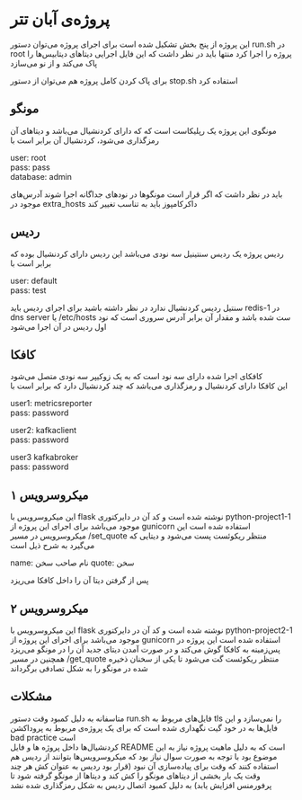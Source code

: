 # پروژه‌ی آبان تتر

این پروژه از پنج بخش تشکیل شده است
برای اجرای پروژه می‌توان دستور run.sh در root پروژه را اجرا کرد منتها باید در نظر داشت که این فایل اجرایی دیتاهای دیتابیس‌ها را پاک می‌کند و از نو می‌سازد

برای پاک کردن کامل پروژه هم می‌توان از دستور stop.sh استفاده کرد

## مونگو

مونگوی این پروژه یک رپلیکاست است که که دارای کردنشیال می‌باشد و دیتاهای آن رمزگذاری می‌شود، کردنشیال آن برابر است با

user: root  
pass: pass  
database: admin

باید در نظر داشت که اگر قرار است مونگوها در نودهای جداگانه اجرا شوند آدرس‌های موجود در extra_hosts داکرکامپوز باید به تناسب تغییر کند

## ردیس
ردیس پروژه یک ردیس سنتینیل سه نودی می‌باشد
این ردیس دارای کردنشیال بوده که برابر است با

user: default  
pass: test

سنتیل ردیس کردنشیال ندارد
در نظر داشته باشید برای اجرای ردیس باید redis-1 در dns server یا /etc/hosts ست شده باشد و مقدار آن برابر آدرس سروری است که نود اول ردیس در آن اجرا می‌شود

## کافکا
کافکای اجرا شده دارای سه نود است که به یک زوکیپر سه نودی متصل می‌شود  
این کافکا دارای کردنشیال و رمزگذاری می‌باشد که چند کردنشیال دارد که برابر است با

user1: metricsreporter  
pass: password  

user2: kafkaclient  
pass: password  

user3 kafkabroker  
pass: password  


## میکروسرویس ۱
این میکروسرویس با flask نوشته شده است و کد آن در دایرکتوری python-project1-1 موجود می‌باشد
برای اجرای این پروژه از gunicorn استفاده شده است
این میکروسرویس در مسیر /set_quote منتظر ریکوئست پست می‌شود و دیتایی که می‌گیرد به شرح ذیل است

name: نام صاحب سخن
quote: سخن

پس از گرفتن دیتا آن را داخل کافکا می‌ریزد

## میکروسرویس ۲
این میکروسرویس با flask نوشته شده است و کد آن در دایرکتوری python-project2-1 موجود می‌باشد
برای اجرای این پروژه از gunicorn استفاده شده است
این پروژه در پس‌زمینه به کافکا گوش می‌کتد و در صورت آمدن دیتای جدید آن را در مونگو می‌ریزد  
همچنین در مسیر /get_quote منتظر ریکوئست گت می‌شود تا یکی از سخنان ذخیره شده در مونگو را به شکل تصادفی برگرداند

## مشکلات
متاسفانه به دلیل کمبود وقت دستور run.sh فایل‌های مربوط به tls را نمی‌سازد و این فایل‌ها به در خود گیت نگهداری شده است که برای یک پروژه‌ی مربوط به پروداکشن bad practice است  
 کردنشیال‌ها داخل پروژه ها و فایل README است که به دلیل ماهیت پروژه نیاز به این موضوع بود
با توجه به صورت سوال نیاز بود که میکروسرویس‌ها بتوانند از ردیس هم استفاده کنند که وقت برای پیاده‌سازی آن نبود (قرار بود ردیس به عنوان کش هر چند وقت یک بار بخشی از دیتاهای مونگو را کش کند و دیتاها از مونگو گرفته شود تا پرفورمنس افزایش یابد)
به دلیل کمبود اتصال ردیس به شکل رمزگذاری شده نشد
